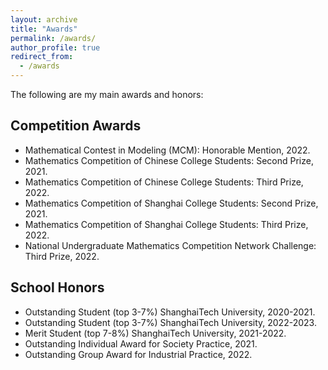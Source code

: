 ```yaml
---
layout: archive
title: "Awards"
permalink: /awards/
author_profile: true
redirect_from:
  - /awards
---
```

The following are my main awards and honors:

## Competition Awards

* Mathematical Contest in Modeling (MCM): Honorable Mention, 2022.
* Mathematics Competition of Chinese College Students: Second Prize, 2021.
* Mathematics Competition of Chinese College Students: Third Prize, 2022.
* Mathematics Competition of Shanghai College Students: Second Prize, 2021.
* Mathematics Competition of Shanghai College Students: Third Prize, 2022.
* National Undergraduate Mathematics Competition Network Challenge: Third Prize, 2022.

## School Honors

* Outstanding Student (top 3-7%) ShanghaiTech University, 2020-2021.
* Outstanding Student (top 3-7%) ShanghaiTech University, 2022-2023.
* Merit Student (top 7-8%) ShanghaiTech University, 2021-2022.
* Outstanding Individual Award for Society Practice, 2021.
* Outstanding Group Award for Industrial Practice, 2022.
